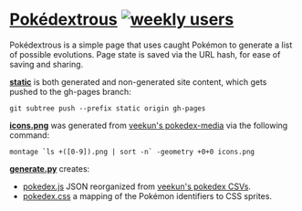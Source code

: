 [Pokédextrous](http://johntoopublic.github.io/pokedextrous/) [![weekly users](https://analytics-badge.appspot.com/badge/UA-50859182-5.svg)](https://analytics-badge.appspot.com/)
============

Pokédextrous is a simple page that uses caught Pokémon to generate a list of possible evolutions. Page state is saved via the URL hash, for ease of saving and sharing.

**[static](/static)** is both generated and non-generated site content, which gets pushed to the gh-pages branch:

    git subtree push --prefix static origin gh-pages

**[icons.png](/static/icons.png)** was generated from [veekun's pokedex-media](http://git.veekun.com/pokedex-media.git/tree/HEAD:/pokemon/icons) via the following command:

    montage `ls +([0-9]).png | sort -n` -geometry +0+0 icons.png

**[generate.py](/generate.py)** creates:
 - [pokedex.js](/static/pokedex.js) JSON reorganized from [veekun's pokedex CSVs](https://github.com/veekun/pokedex/tree/master/pokedex/data/csv).
 - [pokedex.css](/static/pokedex.css) a mapping of the Pokémon identifiers to CSS sprites.
